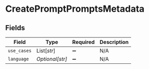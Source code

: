 # CreatePromptPromptsMetadata


## Fields

| Field              | Type               | Required           | Description        |
| ------------------ | ------------------ | ------------------ | ------------------ |
| `use_cases`        | List[*str*]        | :heavy_minus_sign: | N/A                |
| `language`         | *Optional[str]*    | :heavy_minus_sign: | N/A                |